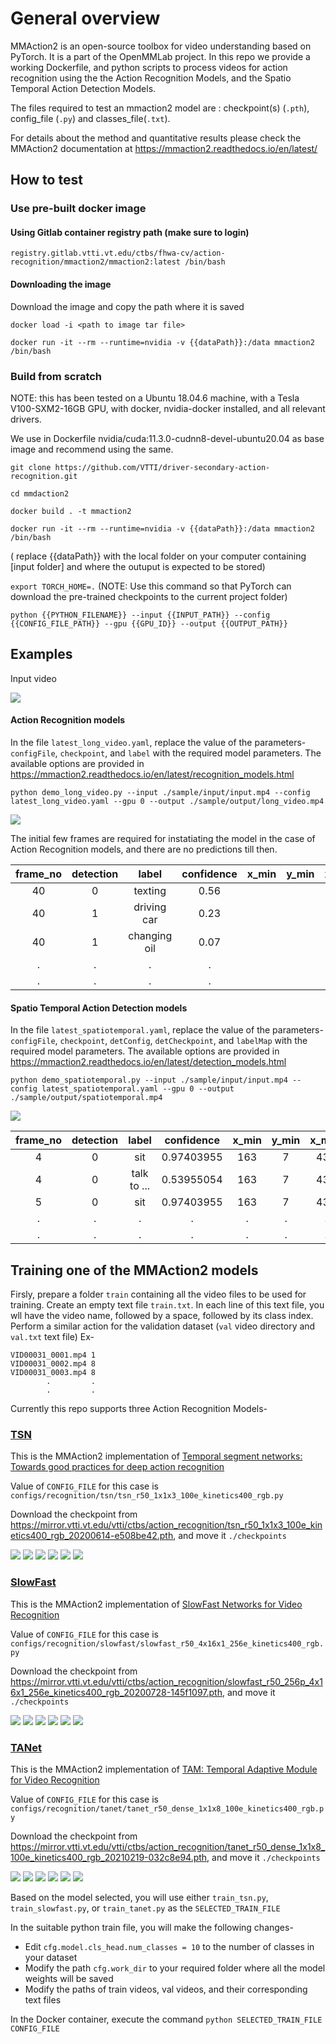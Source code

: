 # General overview

MMAction2 is an open-source toolbox for video understanding based on PyTorch. It is a part of the OpenMMLab project. In this repo we provide a working Dockerfile, and python scripts to process videos for action recognition using the the Action Recognition Models, and the Spatio Temporal Action Detection Models.

The files required to test an mmaction2 model are : checkpoint(s) (`.pth`), config_file (`.py`) and classes_file(`.txt`).

For details about the method and quantitative results please check the MMAction2 documentation at https://mmaction2.readthedocs.io/en/latest/

## How to test

### Use pre-built docker image

#### Using Gitlab container registry path (make sure to login)

`registry.gitlab.vtti.vt.edu/ctbs/fhwa-cv/action-recognition/mmaction2/mmaction2:latest /bin/bash`

#### Downloading the image

Download the image and copy the path where it is saved

`docker load -i <path to image tar file>`

`docker run -it --rm --runtime=nvidia -v {{dataPath}}:/data mmaction2 /bin/bash`

### Build from scratch

NOTE: this has been tested on a Ubuntu 18.04.6 machine, with a Tesla V100-SXM2-16GB GPU, with docker, nvidia-docker installed, and all relevant drivers.

We use in Dockerfile nvidia/cuda:11.3.0-cudnn8-devel-ubuntu20.04 as base image and recommend using the same.

`git clone https://github.com/VTTI/driver-secondary-action-recognition.git`

`cd mmdaction2`

`docker build . -t mmaction2`
 
`docker run -it --rm --runtime=nvidia -v {{dataPath}}:/data mmaction2 /bin/bash`

( replace {{dataPath}} with the local folder on your computer containing [input folder] and where the outuput is expected to be stored)

`export TORCH_HOME=.` (NOTE: Use this command so that PyTorch can download the pre-trained checkpoints to the current project folder)


`python {{PYTHON_FILENAME}} --input {{INPUT_PATH}} --config {{CONFIG_FILE_PATH}} --gpu {{GPU_ID}} --output {{OUTPUT_PATH}}`

## Examples

Input video

![](sample/input/input.gif) 

#### Action Recognition models

In the file `latest_long_video.yaml`, replace the value of the parameters- `configFile`, `checkpoint`, and `label` with the required model parameters. The available options are provided in https://mmaction2.readthedocs.io/en/latest/recognition_models.html

`python demo_long_video.py --input ./sample/input/input.mp4 --config latest_long_video.yaml --gpu 0 --output ./sample/output/long_video.mp4`

![](sample/output/long_video.gif)

The initial few frames are required for instatiating the model in the case of Action Recognition models, and there are no predictions till then.

| frame_no | detection | label | confidence | x_min | y_min | x_max | y_max |
| :-------------: |:-----:|:-----:|:-----:|:-----:|:-----:|:-----:|:-----:|
| 40 | 0 |  texting | 0.56 | | | | |
| 40 | 1 |  driving car | 0.23 | | | | |
| 40 | 1 |  changing oil | 0.07 | | | | |
| . | . | . | . | | | | |
| . | . | . | . | | | | |

#### Spatio Temporal Action Detection models

In the file `latest_spatiotemporal.yaml`, replace the value of the parameters- `configFile`, `checkpoint`, `detConfig`, `detCheckpoint`, and `labelMap` with the required model parameters. The available options are provided in https://mmaction2.readthedocs.io/en/latest/detection_models.html

`python demo_spatiotemporal.py --input ./sample/input/input.mp4 --config latest_spatiotemporal.yaml --gpu 0 --output ./sample/output/spatiotemporal.mp4`

![](sample/output/spatiotemporal.gif)

| frame_no | detection | label | confidence | x_min | y_min | x_max | y_max |
| :-------------: |:-----:|:-----:|:-----:|:-----:|:-----:|:-----:|:-----:|
| 4 | 0 |  sit | 0.97403955 | 163 | 7 | 434 | 446 |
| 4 | 0 |  talk to ... | 0.53955054 | 163 | 7 | 434 | 446 |
| 5 | 0 |  sit | 0.97403955 | 163 | 7 | 434 | 446 |
| . | . | . | . | . | . | . | . |
| . | . | . | . | . | . | . | . |


## Training one of the MMAction2 models

Firsly, prepare a folder `train` containing all the video files to be used for training. Create an empty text file `train.txt`. In each line of this text file, you wll have the video name, followed by a space, followed by its class index. Perform a similar action for the validation dataset (`val` video directory and `val.txt` text file)
Ex-
```
VID00031_0001.mp4 1
VID00031_0002.mp4 8
VID00031_0003.mp4 8
        .         .
        .         .
```

Currently this repo supports three Action Recognition Models-

### [TSN](https://mmaction2.readthedocs.io/en/latest/recognition_models.html#tsn)
This is the MMAction2 implementation of [Temporal segment networks: Towards good practices for deep action recognition](https://link.springer.com/chapter/10.1007/978-3-319-46484-8_2)

Value of `CONFIG_FILE` for this case is `configs/recognition/tsn/tsn_r50_1x1x3_100e_kinetics400_rgb.py`

Download the checkpoint from https://mirror.vtti.vt.edu/vtti/ctbs/action_recognition/tsn_r50_1x1x3_100e_kinetics400_rgb_20200614-e508be42.pth, and move it `./checkpoints`

![](sample/output/VID00026_0005_tsn_AdobeCreativeCloudExpress.gif) 
![](sample/output/VID00026_0023_tsn_AdobeCreativeCloudExpress.gif) 
![](sample/output/VID00026_0035_tsn_AdobeCreativeCloudExpress.gif)
![](sample/output/VID00026_0042_tsn_AdobeCreativeCloudExpress.gif) 
![](sample/output/VID00026_0048_tsn_AdobeCreativeCloudExpress.gif) 
![](sample/output/VID00026_0058_tsn_AdobeCreativeCloudExpress.gif)

### [SlowFast](https://mmaction2.readthedocs.io/en/latest/recognition_models.html#slowfast)
This is the MMAction2 implementation of [SlowFast Networks for Video Recognition](https://openaccess.thecvf.com/content_ICCV_2019/html/Feichtenhofer_SlowFast_Networks_for_Video_Recognition_ICCV_2019_paper.html)

Value of `CONFIG_FILE` for this case is `configs/recognition/slowfast/slowfast_r50_4x16x1_256e_kinetics400_rgb.py`

Download the checkpoint from https://mirror.vtti.vt.edu/vtti/ctbs/action_recognition/slowfast_r50_256p_4x16x1_256e_kinetics400_rgb_20200728-145f1097.pth, and move it `./checkpoints`

![](sample/output/VID00026_0005_slowfast_AdobeCreativeCloudExpress.gif) 
![](sample/output/VID00026_0023_slowfast_AdobeCreativeCloudExpress.gif) 
![](sample/output/VID00026_0035_slowfast_AdobeCreativeCloudExpress.gif)
![](sample/output/VID00026_0042_slowfast_AdobeCreativeCloudExpress.gif) 
![](sample/output/VID00026_0048_slowfast_AdobeCreativeCloudExpress.gif) 
![](sample/output/VID00026_0058_slowfast_AdobeCreativeCloudExpress.gif)

### [TANet](https://mmaction2.readthedocs.io/en/latest/recognition_models.html#tanet)
This is the MMAction2 implementation of [TAM: Temporal Adaptive Module for Video Recognition](https://openaccess.thecvf.com/content/ICCV2021/html/Liu_TAM_Temporal_Adaptive_Module_for_Video_Recognition_ICCV_2021_paper.html)

Value of `CONFIG_FILE` for this case is `configs/recognition/tanet/tanet_r50_dense_1x1x8_100e_kinetics400_rgb.py`

Download the checkpoint from https://mirror.vtti.vt.edu/vtti/ctbs/action_recognition/tanet_r50_dense_1x1x8_100e_kinetics400_rgb_20210219-032c8e94.pth, and move it `./checkpoints`

![](sample/output/VID00026_0005_tanet_AdobeCreativeCloudExpress.gif) 
![](sample/output/VID00026_0023_tanet_AdobeCreativeCloudExpress.gif) 
![](sample/output/VID00026_0035_tanet_AdobeCreativeCloudExpress.gif)
![](sample/output/VID00026_0042_tanet_AdobeCreativeCloudExpress.gif) 
![](sample/output/VID00026_0048_tanet_AdobeCreativeCloudExpress.gif) 
![](sample/output/VID00026_0058_tanet_AdobeCreativeCloudExpress.gif)

Based on the model selected, you will use either `train_tsn.py`, `train_slowfast.py`, or `train_tanet.py` as the `SELECTED_TRAIN_FILE`

In the suitable python train file, you will make the following changes-
- Edit `cfg.model.cls_head.num_classes = 10` to the number of classes in your dataset
- Modify the path `cfg.work_dir` to your required folder where all the model weights will be saved
- Modify the paths of train videos, val videos, and their corresponding text files

In the Docker container, execute the command `python SELECTED_TRAIN_FILE CONFIG_FILE`
